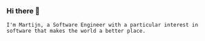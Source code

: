 ### Hi there 👋

```
I'm Martijn, a Software Engineer with a particular interest in software that makes the world a better place.
```
